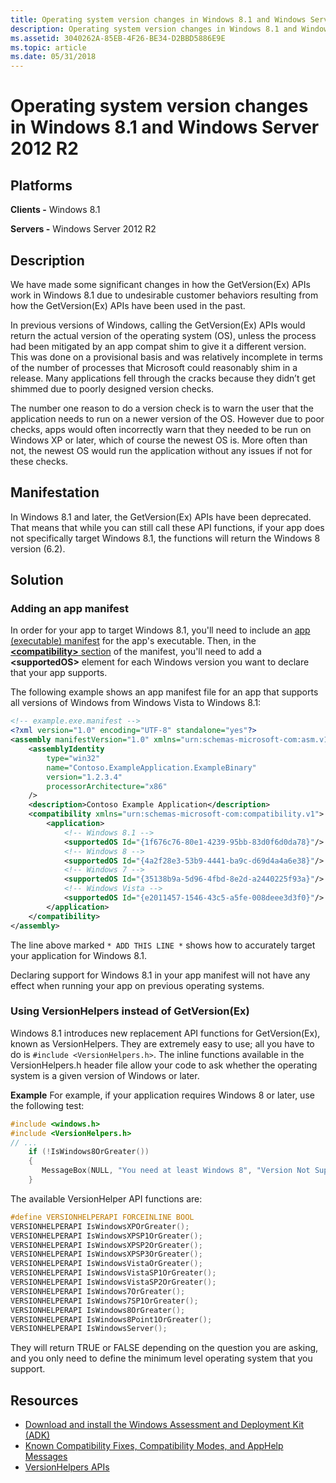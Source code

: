 ```yaml
---
title: Operating system version changes in Windows 8.1 and Windows Server 2012 R2
description: Operating system version changes in Windows 8.1 and Windows Server 2012 R2
ms.assetid: 3040262A-85EB-4F26-BE34-D2BBD5886E9E
ms.topic: article
ms.date: 05/31/2018
---
```


# Operating system version changes in Windows 8.1 and Windows Server 2012 R2

## Platforms

**Clients -** Windows 8.1

**Servers -** Windows Server 2012 R2

## Description

We have made some significant changes in how the GetVersion(Ex) APIs work in Windows 8.1 due to undesirable customer behaviors resulting from how the GetVersion(Ex) APIs have been used in the past.

In previous versions of Windows, calling the GetVersion(Ex) APIs would return the actual version of the operating system (OS), unless the process had been mitigated by an app compat shim to give it a different version. This was done on a provisional basis and was relatively incomplete in terms of the number of processes that Microsoft could reasonably shim in a release. Many applications fell through the cracks because they didn’t get shimmed due to poorly designed version checks.

The number one reason to do a version check is to warn the user that the application needs to run on a newer version of the OS. However due to poor checks, apps would often incorrectly warn that they needed to be run on Windows XP or later, which of course the newest OS is. More often than not, the newest OS would run the application without any issues if not for these checks.

## Manifestation

In Windows 8.1 and later, the GetVersion(Ex) APIs have been deprecated. That means that while you can still call these API functions, if your app does not specifically target Windows 8.1, the functions will return the Windows 8 version (6.2).

## Solution

### Adding an app manifest

In order for your app to target Windows 8.1, you'll need to include an [app (executable) manifest](/windows/compatibility/application-executable-manifest) for the app's executable. Then, in the [**&lt;compatibility&gt;** section](../SbsCs/application-manifests.md#compatibility) of the manifest, you'll need to add a **&lt;supportedOS&gt;** element for each Windows version you want to declare that your app supports.

The following example shows an app manifest file for an app that supports all versions of Windows from Windows Vista to Windows 8.1:

```XML
<!-- example.exe.manifest -->
<?xml version="1.0" encoding="UTF-8" standalone="yes"?>
<assembly manifestVersion="1.0" xmlns="urn:schemas-microsoft-com:asm.v1" xmlns:asmv3="urn:schemas-microsoft-com:asm.v3">
    <assemblyIdentity
        type="win32"
        name="Contoso.ExampleApplication.ExampleBinary"
        version="1.2.3.4"
        processorArchitecture="x86"
    />
    <description>Contoso Example Application</description>
    <compatibility xmlns="urn:schemas-microsoft-com:compatibility.v1">
        <application>
            <!-- Windows 8.1 -->
            <supportedOS Id="{1f676c76-80e1-4239-95bb-83d0f6d0da78}"/> <!-- * ADD THIS LINE * -->
            <!-- Windows 8 -->
            <supportedOS Id="{4a2f28e3-53b9-4441-ba9c-d69d4a4a6e38}"/>
            <!-- Windows 7 -->
            <supportedOS Id="{35138b9a-5d96-4fbd-8e2d-a2440225f93a}"/>
            <!-- Windows Vista -->
            <supportedOS Id="{e2011457-1546-43c5-a5fe-008deee3d3f0}"/> 
        </application>
    </compatibility>
</assembly>
```

The line above marked `* ADD THIS LINE *` shows how to accurately target your application for Windows 8.1.

Declaring support for Windows 8.1 in your app manifest will not have any effect when running your app on previous operating systems.

### Using VersionHelpers instead of GetVersion(Ex)

Windows 8.1 introduces new replacement API functions for GetVersion(Ex), known as VersionHelpers. They are extremely easy to use; all you have to do is `#include <VersionHelpers.h>`. The inline functions available in the VersionHelpers.h header file allow your code to ask whether the operating system is a given version of Windows or later.

**Example**
For example, if your application requires Windows 8 or later, use the following test:

```cpp
#include <windows.h>
#include <VersionHelpers.h>
// ...
    if (!IsWindows8OrGreater())
    {
       MessageBox(NULL, "You need at least Windows 8", "Version Not Supported", MB_OK);
    }
```

The available VersionHelper API functions are:

```c
#define VERSIONHELPERAPI FORCEINLINE BOOL
VERSIONHELPERAPI IsWindowsXPOrGreater();
VERSIONHELPERAPI IsWindowsXPSP1OrGreater();
VERSIONHELPERAPI IsWindowsXPSP2OrGreater();
VERSIONHELPERAPI IsWindowsXPSP3OrGreater();
VERSIONHELPERAPI IsWindowsVistaOrGreater();
VERSIONHELPERAPI IsWindowsVistaSP1OrGreater();
VERSIONHELPERAPI IsWindowsVistaSP2OrGreater();
VERSIONHELPERAPI IsWindows7OrGreater();
VERSIONHELPERAPI IsWindows7SP1OrGreater();
VERSIONHELPERAPI IsWindows8OrGreater();
VERSIONHELPERAPI IsWindows8Point1OrGreater();
VERSIONHELPERAPI IsWindowsServer();
```

They will return TRUE or FALSE depending on the question you are asking, and you only need to define the minimum level operating system that you support.

## Resources

- [Download and install the Windows Assessment and Deployment Kit (ADK)](/windows-hardware/get-started/adk-install)
- [Known Compatibility Fixes, Compatibility Modes, and AppHelp Messages](/previous-versions/windows/it-pro/windows-7/cc765984(v=ws.10))
- [VersionHelpers APIs](../sysinfo/version-helper-apis.md)
